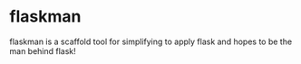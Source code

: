 # flaskman
flaskman is a scaffold tool for simplifying to apply flask and hopes to be the man behind flask!
